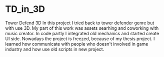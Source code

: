 # TD_in_3D
Tower Defend 3D
In this project I tried back to tower defender genre but with use 3D.
My part of this work was assets searhing and coworking with music creator. In code partly I integrated old mechanics and started create UI side.
Nowadays the project is freezed, because of my thesis project.
I learned how communicate with people who doesn't involved in game industry and how use old scripts in new project.
